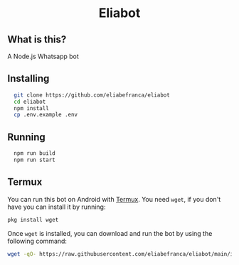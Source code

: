 <h1 align="center">Eliabot</h1>

## What is this?

A Node.js Whatsapp bot

## Installing

```bash
  git clone https://github.com/eliabefranca/eliabot
  cd eliabot
  npm install
  cp .env.example .env
```

## Running

```bash
  npm run build
  npm run start
```

## Termux

You can run this bot on Android with [Termux](<[termux](https://play.google.com/store/apps/details)>).
You need `wget`, if you don't have you can install it by running:

```bash
pkg install wget
```

Once `wget` is installed, you can download and run the bot by using the following command:

```bash
wget -qO- https://raw.githubusercontent.com/eliabefranca/eliabot/main/install.sh | bash
```

